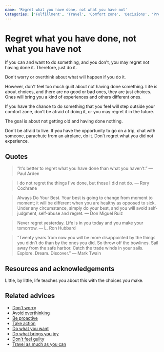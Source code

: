 ```yaml
---
name: 'Regret what you have done, not what you have not'
Categories: ['Fulfillment', 'Travel', 'Comfort zone', 'Decisions', 'Proactivity', 'Guilt', 'Adventures']
---
```

# Regret what you have done, not what you have not

If you can and want to do something, and you don't, you may regret not having done it. Therefore, just do it. 

Don't worry or overthink about what will happen if you do it.

However, don't feel too much guilt about not having done something. Life is about choices, and there are no good or bad ones, they are just choices. Ones will bring you a kind of experiences and others different ones.

If you have the chance to do something that you feel will step outside your comfort zone, don't be afraid of doing it, or you may regret it in the future.

The goal is about not getting old and having done nothing. 

Don't be afraid to live. If you have the opportunity to go on a trip, chat with someone, parachute from an airplane, do it. Don't regret what you did not experience.

## Quotes

> “It's better to regret what you have done than what you haven't.” ― Paul Arden

> I do not regret the things I've done, but those I did not do. ― Rory Cochrane

> Always Do Your Best. Your best is going to change from moment to moment; it will be different when you are healthy as opposed to sick. Under any circumstance, simply do your best, and you will avoid self-judgment, self-abuse and regret. ― Don Miguel Ruiz

> Never regret yesterday. Life is in you today and you make your tomorrow. ― L. Ron Hubbard

> “Twenty years from now you will be more disappointed by the things you didn't do than by the ones you did. So throw off the bowlines. Sail away from the safe harbor. Catch the trade winds in your sails. Explore. Dream. Discover.” ― Mark Twain

## Resources and acknowledgements

Little, by little, life teaches you about this with the choices you make.

## Related advices

- [Don't worry](../Don't%20worry/index.md)
- [Avoid overthinking](../Avoid%20overthinking/index.md)
- [Be proactive](../Be%20proactive/index.md)
- [Take action](../Take%20action/index.md)
- [Do what you want](../Do%20what%20you%20want/index.md)
- [Do what brings you joy](../Do%20what%20brings%20you%20joy/index.md)
- [Don't feel guilty](../Don't%20feel%20guilty/index.md)
- [Travel as much as you can](../Travel%20as%20much%20as%20you%20can/index.md)